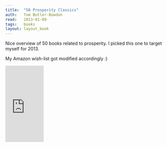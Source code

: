 ```yaml
---
title:	"50 Prosperity Classics"
auth:	Tom Butler-Bowdon
read:	2013-01-09
tags:	books
layout: layout_book
---
```





Nice overview of 50 books related to prosperity. I picked this one to target
myself for 2013.

My Amazon wish-list got modified accordingly :)


<iframe src="http://rcm.amazon.com/e/cm?lt1=_blank&bc1=FFFFFF&IS2=1&npa=1&bg1=FFFFFF&fc1=000000&lc1=FF0000&t=wojcadamkoszh-20&o=1&p=8&l=as4&m=amazon&f=ifr&ref=ss_til&asins=185788504X" style="width:120px;height:240px;" scrolling="no" marginwidth="0" marginheight="0" frameborder="0"></iframe>

